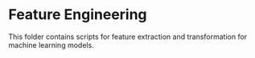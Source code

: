 # Feature Engineering

This folder contains scripts for feature extraction and transformation for machine learning models.
